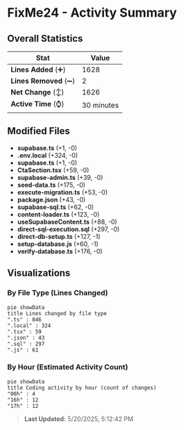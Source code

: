 # FixMe24 - Activity Summary 

## Overall Statistics

| Stat                   | Value                                                             |
| ---------------------- | ----------------------------------------------------------------- |
| **Lines Added** (➕)   | 1628                                          |
| **Lines Removed** (➖) | 2                                        |
| **Net Change** (↕)    | 1626                |
| **Active Time** (⌚)   | 30 minutes |


## Modified Files
- **supabase.ts** (+1, -0)
- **.env.local** (+324, -0)
- **supabase.ts** (+1, -0)
- **CtaSection.tsx** (+59, -0)
- **supabase-admin.ts** (+39, -0)
- **seed-data.ts** (+175, -0)
- **execute-migration.ts** (+53, -0)
- **package.json** (+43, -0)
- **supabase-sql.ts** (+62, -0)
- **content-loader.ts** (+123, -0)
- **useSupabaseContent.ts** (+88, -0)
- **direct-sql-execution.sql** (+297, -0)
- **direct-db-setup.ts** (+127, -1)
- **setup-database.js** (+60, -1)
- **verify-database.ts** (+176, -0)

## Visualizations

### By File Type (Lines Changed)

```mermaid
pie showData
title Lines changed by file type
".ts" : 846
".local" : 324
".tsx" : 59
".json" : 43
".sql" : 297
".js" : 61
```

### By Hour (Estimated Activity Count)

```mermaid
pie showData
title Coding activity by hour (count of changes)
"00h" : 4
"16h" : 12
"17h" : 12
```


> **Last Updated:** 5/20/2025, 5:12:42 PM